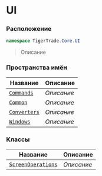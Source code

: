 
# UI
### Расположение
```csharp    
namespace TigerTrade.Core.UI
```
> Описание


### Пространства имён
| Название | Описание |
| --- | --- |
| [`Commands`](./UI/Commands.md) | *Описание* |
| [`Common`](./UI/Common.md) | *Описание* |
| [`Converters`](./UI/Converters.md) | *Описание* |
| [`Windows`](./UI/Windows.md) | *Описание* |

### Классы
| Название | Описание |
| --- | --- |
| [`ScreenOperations`](./UI/ScreenOperations.cs.md) | *Описание* |
